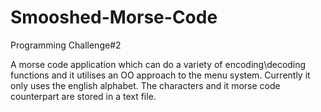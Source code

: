 # Smooshed-Morse-Code
 Programming Challenge#2

A morse code application which can do a variety of encoding\decoding functions and it utilises an OO approach to the menu system. Currently it only uses the english alphabet. The characters and it morse code counterpart are stored in a text file. 
